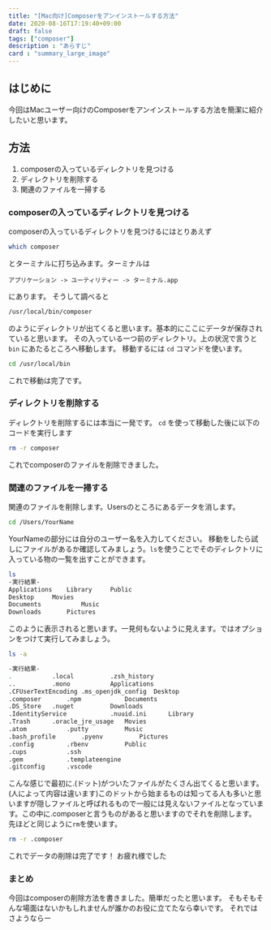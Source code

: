 ```yaml
---
title: "[Mac向け]Composerをアンインストールする方法"
date: 2020-08-16T17:19:40+09:00
draft: false
tags: ["composer"]
description : "あらすじ"
card : "summary_large_image"
---
```

## はじめに
今回はMacユーザー向けのComposerをアンインストールする方法を簡潔に紹介したいと思います。
## 方法
1. composerの入っているディレクトリを見つける
2. ディレクトリを削除する
3. 関連のファイルを一掃する
### composerの入っているディレクトリを見つける
composerの入っているディレクトリを見つけるにはとりあえず
```bash
which composer
```
とターミナルに打ち込みます。ターミナルは
```
アプリケーション -> ユーティリティー -> ターミナル.app
```
にあります。
そうして調べると
```bash
/usr/local/bin/composer
```
のようにディレクトリが出てくると思います。基本的にここにデータが保存されていると思います。
その入っている一つ前のディレクトリ。上の状況で言うと ```bin``` にあたるところへ移動します。
移動するには ```cd``` コマンドを使います。
```bash
cd /usr/local/bin
```
これで移動は完了です。
### ディレクトリを削除する
ディレクトリを削除するには本当に一発です。
```cd``` を使って移動した後に以下のコードを実行します
```bash
rm -r composer
```
これでcomposerのファイルを削除できました。
### 関連のファイルを一掃する
関連のファイルを削除します。Usersのところにあるデータを消します。
```bash
cd /Users/YourName
```
YourNameの部分には自分のユーザー名を入力してください。
移動をしたら試しにファイルがあるか確認してみましょう。```ls```を使うことでそのディレクトリに入っている物の一覧を出すことができます。
```bash
ls
-実行結果-
Applications	Library		Public
Desktop		Movies
Documents			Music
Downloads		Pictures
```
このように表示されると思います。一見何もないように見えます。ではオプションをつけて実行してみましょう。
```bash
ls -a

-実行結果-
.			.local			.zsh_history
..			.mono			Applications
.CFUserTextEncoding	.ms_openjdk_config	Desktop
.composer		.npm			Documents
.DS_Store	.nuget			Downloads
.IdentityService			.nuuid.ini		Library
.Trash		.oracle_jre_usage	Movies
.atom			.putty			Music
.bash_profile		.pyenv			Pictures
.config			.rbenv			Public
.cups			.ssh
.gem			.templateengine
.gitconfig		.vscode
```
こんな感じで最初に.(ドット)がついたファイルがたくさん出てくると思います。(人によって内容は違います)このドットから始まるものは知ってる人も多いと思いますが隠しファイルと呼ばれるもので一般には見えないファイルとなっています。この中に.composerと言うものがあると思いますのでそれを削除します。
先ほどと同じように```rm```を使います。
```bash
rm -r .composer
```
これでデータの削除は完了です！
お疲れ様でした
### まとめ
今回はcomposerの削除方法を書きました。簡単だったと思います。
そもそもそんな場面はないかもしれませんが誰かのお役に立てたなら幸いです。
それではさようならー
